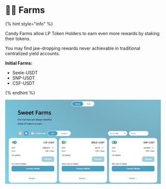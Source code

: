 # 👨🌾 Farms

{% hint style="info" %}


Candy Farms allow LP Token Holders to earn even more rewards by staking their tokens.

You may find jaw-dropping rewards never achievable in traditional centralized yield accounts.&#x20;

**Initial Farms:**

* Seele-USDT
* SNP-USDT
* CSF-USDT


{% endhint %}

![](../.gitbook/assets/Farms.jpg)
